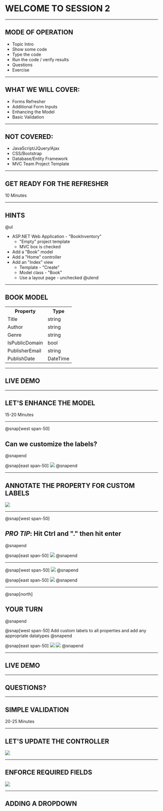 # WELCOME TO SESSION 2

---

## MODE OF OPERATION

- Topic Intro
- Show some code
- Type the code
- Run the code / verify results
- Questions
- Exercise

---

## WHAT WE WILL COVER:

- Forms Refresher
- Additional Form Inputs
- Enhancing the Model
- Basic Validation

---

## NOT COVERED:

- JavaScript/JQuery/Ajax
- CSS/Bootstrap
- Database/Entity Framework
- MVC Team Project Template

---

## GET READY FOR THE REFRESHER

10 Minutes

---

## HINTS

@ul[](false)
- ASP.NET Web Application - "BookInventory"
  - "Empty" project template
  - MVC box is checked
- Add a "Book" model
- Add a "Home" controller
- Add an "Index" view
  - Template - "Create"
  - Model class - "Book"
  - Use a layout page - unchecked
@ulend

---

## BOOK MODEL

<table>
    <tr>
        <th>Property</th>
        <th>Type</th>
    </tr>
    <tr>
        <td>Title</td>
        <td>string</td>
    </tr>
    <tr>
        <td>Author</td>
        <td>string</td>
    </tr>
    <tr>
        <td>Genre</td>
        <td>string</td>
    </tr>
    <tr>
        <td>IsPublicDomain</td>
        <td>bool</td>
    </tr>
    <tr>
        <td>PublisherEmail</td>
        <td>string</td>
    </tr>
    <tr>
        <td>PublishDate</td>
        <td>DateTime</td>
    </tr>
</table>

---

## LIVE DEMO

---

## LET'S ENHANCE THE MODEL

15-20 Minutes

---

@snap[west span-50]
## Can we customize the labels?
@snapend

@snap[east span-50]
![](assets/img/custom_labels.png)
@snapend

---

## ANNOTATE THE PROPERTY FOR CUSTOM LABELS

![](assets/img/data_annotation.png)

---

@snap[west span-50]
## *PRO TIP*: Hit Ctrl and "." then hit enter
@snapend

@snap[east span-50]
![](assets/img/data_annotation.gif)
@snapend

---

@snap[west span-50]
![](assets/img/datatype_email.png)
@snapend

@snap[east span-50]
![](assets/img/datatype_error.gif)
@snapend

---

@snap[north]
## YOUR TURN
@snapend

@snap[west span-50]
Add custom labels to all properties and add any appropriate datatypes
@snapend

@snap[east span-50]
![](assets/img/data_annotation.png)
![](assets/img/datatype_email.png)
@snapend

---

## LIVE DEMO

---

## QUESTIONS?

---

## SIMPLE VALIDATION

20-25 Minutes

---

## LET'S UPDATE THE CONTROLLER

![](assets/img/success_view.png)

---

## ENFORCE REQUIRED FIELDS

![](assets/img/required_property.png)

---

## ADDING A DROPDOWN
